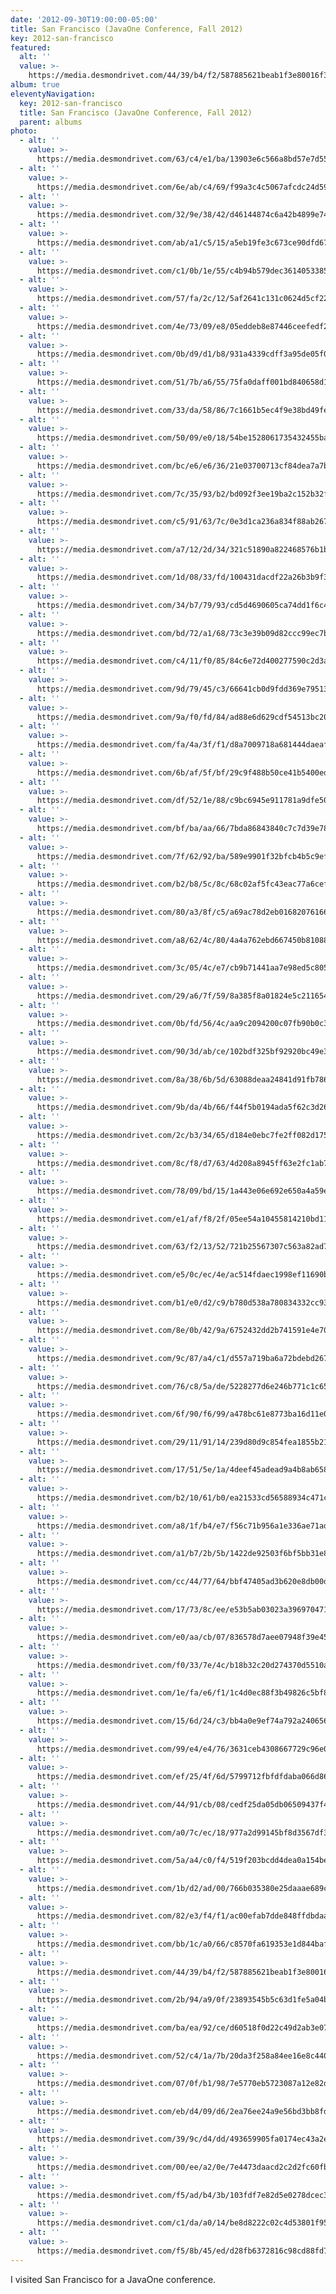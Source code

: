 ```yaml
---
date: '2012-09-30T19:00:00-05:00'
title: San Francisco (JavaOne Conference, Fall 2012)
key: 2012-san-francisco
featured:
  alt: ''
  value: >-
    https://media.desmondrivet.com/44/39/b4/f2/587885621beab1f3e80016f399ee0fef0ff1ad5ea593f9a8ff9eadc3.jpg
album: true
eleventyNavigation:
  key: 2012-san-francisco
  title: San Francisco (JavaOne Conference, Fall 2012)
  parent: albums
photo:
  - alt: ''
    value: >-
      https://media.desmondrivet.com/63/c4/e1/ba/13903e6c566a8bd57e7d55319e341e3637fac0581f07fb86c100c94e.jpg
  - alt: ''
    value: >-
      https://media.desmondrivet.com/6e/ab/c4/69/f99a3c4c5067afcdc24d5916473dbb2535a6965aacb1b38b63b918cb.jpg
  - alt: ''
    value: >-
      https://media.desmondrivet.com/32/9e/38/42/d46144874c6a42b4899e74ea7daf0352184b0b49144f101cd1376ae8.jpg
  - alt: ''
    value: >-
      https://media.desmondrivet.com/ab/a1/c5/15/a5eb19fe3c673ce90dfd6703c6d969b6dbf998b540e1811bf8200b88.jpg
  - alt: ''
    value: >-
      https://media.desmondrivet.com/c1/0b/1e/55/c4b94b579dec3614053385707e213d7585d26194e4751df2fc7060a4.jpg
  - alt: ''
    value: >-
      https://media.desmondrivet.com/57/fa/2c/12/5af2641c131c0624d5cf22695b4d7292bb1e7f74ffac6bac54942dd7.jpg
  - alt: ''
    value: >-
      https://media.desmondrivet.com/4e/73/09/e8/05eddeb8e87446ceefedf213c90337ab53fa679f97c31ba5fdb0f958.jpg
  - alt: ''
    value: >-
      https://media.desmondrivet.com/0b/d9/d1/b8/931a4339cdff3a95de05f0119e9adbcca64fafa7885ceaf280e1fa2a.jpg
  - alt: ''
    value: >-
      https://media.desmondrivet.com/51/7b/a6/55/75fa0daff001bd840658d19d60a6e82306e0138ecbc5f21eaf92b17a.jpg
  - alt: ''
    value: >-
      https://media.desmondrivet.com/33/da/58/86/7c1661b5ec4f9e38bd49fef541873bcb15cb670b8c641868b41149a9.jpg
  - alt: ''
    value: >-
      https://media.desmondrivet.com/50/09/e0/18/54be1528061735432455ba87d0a9ee03b5b98cdbee696177e9a16bd0.jpg
  - alt: ''
    value: >-
      https://media.desmondrivet.com/bc/e6/e6/36/21e03700713cf84dea7a7b3647e74b1d6a02266904198633bdc370af.jpg
  - alt: ''
    value: >-
      https://media.desmondrivet.com/7c/35/93/b2/bd092f3ee19ba2c152b32fec1df30db40d231eb14a7276836ae3e399.jpg
  - alt: ''
    value: >-
      https://media.desmondrivet.com/c5/91/63/7c/0e3d1ca236a834f88ab2676732d2b724e7a77ef1baacc8353df3da33.jpg
  - alt: ''
    value: >-
      https://media.desmondrivet.com/a7/12/2d/34/321c51890a822468576b1b7f669671184298e72d68cff2d5912a2247.jpg
  - alt: ''
    value: >-
      https://media.desmondrivet.com/1d/08/33/fd/100431dacdf22a26b3b9f3a9949873753d80e059b318a6f1d0ab74da.jpg
  - alt: ''
    value: >-
      https://media.desmondrivet.com/34/b7/79/93/cd5d4690605ca74dd1f6c412ef6e4b7bb5686ae9bb28eff8b0951193.jpg
  - alt: ''
    value: >-
      https://media.desmondrivet.com/bd/72/a1/68/73c3e39b09d82ccc99ec7b810aa4f4f513b24a2f473f176871a48924.jpg
  - alt: ''
    value: >-
      https://media.desmondrivet.com/c4/11/f0/85/84c6e72d400277590c2d3a32780cb1ab58251457fb0868c34ac1ce73.jpg
  - alt: ''
    value: >-
      https://media.desmondrivet.com/9d/79/45/c3/66641cb0d9fdd369e7951376bbd44f90f4aa547bad056efa0b17057f.jpg
  - alt: ''
    value: >-
      https://media.desmondrivet.com/9a/f0/fd/84/ad88e6d629cdf54513bc202b23fc2860417a4116814b71072e46e51e.jpg
  - alt: ''
    value: >-
      https://media.desmondrivet.com/fa/4a/3f/f1/d8a7009718a681444daeaf899722777a897ebdd8aecf7ebcf0dd53e8.jpg
  - alt: ''
    value: >-
      https://media.desmondrivet.com/6b/af/5f/bf/29c9f488b50ce41b5400ede38756fc53e63dd003f89fc728f4fb5c08.jpg
  - alt: ''
    value: >-
      https://media.desmondrivet.com/df/52/1e/88/c9bc6945e911781a9dfe5084088d8cd56105886a96a25605cba8d05a.jpg
  - alt: ''
    value: >-
      https://media.desmondrivet.com/bf/ba/aa/66/7bda86843840c7c7d39e783c83a908fd5674b6467514b81eaf40ba86.jpg
  - alt: ''
    value: >-
      https://media.desmondrivet.com/7f/62/92/ba/589e9901f32bfcb4b5c9ef46e9a2398112828a3192d96705591c04ee.jpg
  - alt: ''
    value: >-
      https://media.desmondrivet.com/b2/b8/5c/8c/68c02af5fc43eac77a6cefeb3fb8af2d151e3c8c171c5689415fa0ba.jpg
  - alt: ''
    value: >-
      https://media.desmondrivet.com/80/a3/8f/c5/a69ac78d2eb01682076166d5dbcbc11c1249bf14bf28fe71c7ef6bd0.jpg
  - alt: ''
    value: >-
      https://media.desmondrivet.com/a8/62/4c/80/4a4a762ebd667450b810886e0bdaff2534c986eb7519707dc1dd1b6f.jpg
  - alt: ''
    value: >-
      https://media.desmondrivet.com/3c/05/4c/e7/cb9b71441aa7e98ed5c805a9f235a466278af5bd939e0981a321fa8d.jpg
  - alt: ''
    value: >-
      https://media.desmondrivet.com/29/a6/7f/59/8a385f8a01824e5c2116540e3ecb28d613a348a2ffbf72bb4538a00d.jpg
  - alt: ''
    value: >-
      https://media.desmondrivet.com/0b/fd/56/4c/aa9c2094200c07fb90b0c3ba92501af17dbc6d8d04a26038a8f16e6a.jpg
  - alt: ''
    value: >-
      https://media.desmondrivet.com/90/3d/ab/ce/102bdf325bf92920bc49e38fc62e613d087693780366d5d13c3e24fb.jpg
  - alt: ''
    value: >-
      https://media.desmondrivet.com/8a/38/6b/5d/63088deaa24841d91fb786020064a1e7f1cf182a5e94fdc141df5cdb.jpg
  - alt: ''
    value: >-
      https://media.desmondrivet.com/9b/da/4b/66/f44f5b0194ada5f62c3d26084f541404b29391bea950854420e6822d.jpg
  - alt: ''
    value: >-
      https://media.desmondrivet.com/2c/b3/34/65/d184e0ebc7fe2ff082d1755c66bdd8c1758031f7cc44871bce32f6e7.jpg
  - alt: ''
    value: >-
      https://media.desmondrivet.com/8c/f8/d7/63/4d208a8945ff63e2fc1ab7a8a5cf366d7819629164e43e94592cd4f5.jpg
  - alt: ''
    value: >-
      https://media.desmondrivet.com/78/09/bd/15/1a443e06e692e650a4a59ec78cccccf572fd7b652e6fa27ff03a0232.jpg
  - alt: ''
    value: >-
      https://media.desmondrivet.com/e1/af/f8/2f/05ee54a10455814210bd11caf6a704400a38e9cc5d092389e49f36f6.jpg
  - alt: ''
    value: >-
      https://media.desmondrivet.com/63/f2/13/52/721b25567307c563a82ad7691f26b2aac196a400457c9db68c6a96f9.jpg
  - alt: ''
    value: >-
      https://media.desmondrivet.com/e5/0c/ec/4e/ac514fdaec1998ef11690be84aa43736d2b0c6933bb7b4e3e1358be6.jpg
  - alt: ''
    value: >-
      https://media.desmondrivet.com/b1/e0/d2/c9/b780d538a780834332cc93eda14a3c9a9d50a608ac9b4ae4c01b63b9.jpg
  - alt: ''
    value: >-
      https://media.desmondrivet.com/8e/0b/42/9a/6752432dd2b741591e4e70635fa7dbdb65990ee8094af0723a93bbe9.jpg
  - alt: ''
    value: >-
      https://media.desmondrivet.com/9c/87/a4/c1/d557a719ba6a72bdebd267a4a9b48493f1119aaae38f992f15b0390f.jpg
  - alt: ''
    value: >-
      https://media.desmondrivet.com/76/c8/5a/de/5228277d6e246b771c1c657567010161480204a27f63fe22c9f9eae1.jpg
  - alt: ''
    value: >-
      https://media.desmondrivet.com/6f/90/f6/99/a478bc61e8773ba16d11e00f64af55487581c71d63052fe52d420a14.jpg
  - alt: ''
    value: >-
      https://media.desmondrivet.com/29/11/91/14/239d80d9c854fea1855b21baff75bd93f408b39228b366db521f581f.jpg
  - alt: ''
    value: >-
      https://media.desmondrivet.com/17/51/5e/1a/4deef45adead9a4b8ab6587998f19a2e27825d7697c2d87ead05bbd7.jpg
  - alt: ''
    value: >-
      https://media.desmondrivet.com/b2/10/61/b0/ea21533cd56588934c471cd52451ab48dfd3d8d7d894993204f4f7f2.jpg
  - alt: ''
    value: >-
      https://media.desmondrivet.com/a8/1f/b4/e7/f56c71b956a1e336ae71ade335461ebb666136c5a047fa53686d298a.jpg
  - alt: ''
    value: >-
      https://media.desmondrivet.com/a1/b7/2b/5b/1422de92503f6bf5bb31e831f0e26411694c5348ae9fda33fe3f4d11.jpg
  - alt: ''
    value: >-
      https://media.desmondrivet.com/cc/44/77/64/bbf47405ad3b620e8db00d768effbd291aff765079966c40a2bb483e.jpg
  - alt: ''
    value: >-
      https://media.desmondrivet.com/17/73/8c/ee/e53b5ab03023a3969704715aa22926066fb48d3024f08ac2285211b1.jpg
  - alt: ''
    value: >-
      https://media.desmondrivet.com/e0/aa/cb/07/836578d7aee07948f39e45734ebe2b067d9d974f3f9a71a941c6b9ba.jpg
  - alt: ''
    value: >-
      https://media.desmondrivet.com/f0/33/7e/4c/b18b32c20d274370d5510a68c3c9819c416e69898a743d574ba2de99.jpg
  - alt: ''
    value: >-
      https://media.desmondrivet.com/1e/fa/e6/f1/1c4d0ec88f3b49826c5bf87631bc626f6ad77bc9c16e07308fcd1efc.jpg
  - alt: ''
    value: >-
      https://media.desmondrivet.com/15/6d/24/c3/bb4a0e9ef74a792a24065623c8f90c82528fe2bc2aa924942ecf71fc.jpg
  - alt: ''
    value: >-
      https://media.desmondrivet.com/99/e4/e4/76/3631ceb4308667729c96e02c9d37b55798395fab6e461468361f787e.jpg
  - alt: ''
    value: >-
      https://media.desmondrivet.com/ef/25/4f/6d/5799712fbfdfdaba066d862c183f47e43256be2202c0e2410e0a25b1.jpg
  - alt: ''
    value: >-
      https://media.desmondrivet.com/44/91/cb/08/cedf25da05db06509437f464e3a56145fb069deb2b141865bf5999bf.jpg
  - alt: ''
    value: >-
      https://media.desmondrivet.com/a0/7c/ec/18/977a2d99145bf8d3567df394d827822807a7cb1e694ec9e6bb9a8ee2.jpg
  - alt: ''
    value: >-
      https://media.desmondrivet.com/5a/a4/c0/f4/519f203bcdd4dea0a154bec3460d08b001a200fee7c2a6de802bc3c5.jpg
  - alt: ''
    value: >-
      https://media.desmondrivet.com/1b/d2/ad/00/766b035380e25daaae689c7ce9a3cd2fa94d73ca450c47dbd24cd2d1.jpg
  - alt: ''
    value: >-
      https://media.desmondrivet.com/82/e3/f4/f1/ac00efab7dde848ffdbdaaeded99ae5d640cb3757e2dcb0405458a1c.jpg
  - alt: ''
    value: >-
      https://media.desmondrivet.com/bb/1c/a0/66/c8570fa619353e1d844bafc4f0ddc902d868f604adbbf9616c5461e2.jpg
  - alt: ''
    value: >-
      https://media.desmondrivet.com/44/39/b4/f2/587885621beab1f3e80016f399ee0fef0ff1ad5ea593f9a8ff9eadc3.jpg
  - alt: ''
    value: >-
      https://media.desmondrivet.com/2b/94/a9/0f/23893545b5c63d1fe5a04bedb7f48dec3b5846cc448e5b5e38e15d05.jpg
  - alt: ''
    value: >-
      https://media.desmondrivet.com/ba/ea/92/ce/d60518f0d22c49d2ab3e079826633f4874eb5d4bb34196130e69496b.jpg
  - alt: ''
    value: >-
      https://media.desmondrivet.com/52/c4/1a/7b/20da3f258a84ee16e8c4404eca08e020c6d171ccf582dae1849d0b1c.jpg
  - alt: ''
    value: >-
      https://media.desmondrivet.com/07/0f/b1/98/7e5770eb5723087a12e82d7c3d8ca0d90a6f2fb25614ea07360c1933.jpg
  - alt: ''
    value: >-
      https://media.desmondrivet.com/eb/d4/09/d6/2ea76ee24a9e56bd3bb8fd553b915dec8c66f570097817b58937efaa.jpg
  - alt: ''
    value: >-
      https://media.desmondrivet.com/39/9c/d4/dd/493659905fa0174ec43a2e7f148f152dc8fcca95a8733fb9591361ae.jpg
  - alt: ''
    value: >-
      https://media.desmondrivet.com/00/ee/a2/0e/7e4473daacd2c2d2fc60fba1e4fcbd9bb6a7582e16e99d203b523269.jpg
  - alt: ''
    value: >-
      https://media.desmondrivet.com/f5/ad/b4/3b/103fdf7e82d5e0278dcec36381a02a600f35c4e1585a444578ea3d70.jpg
  - alt: ''
    value: >-
      https://media.desmondrivet.com/c1/da/a0/14/be8d8222c02c4d53801f95efe54d2e1eb0b95fbae732b36cbba299fb.jpg
  - alt: ''
    value: >-
      https://media.desmondrivet.com/f5/8b/45/ed/d28fb6372816c98cd88fd7e4da5c6b162b8afefbd102030b5f74dc59.jpg
---
```


I visited San Francisco for a JavaOne conference.
